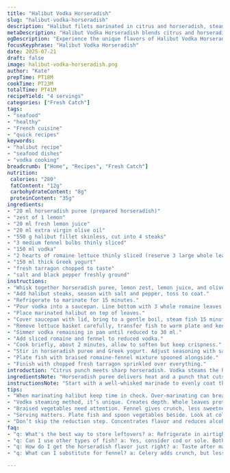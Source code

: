 ```yaml
---
title: "Halibut Vodka Horseradish"
slug: "halibut-vodka-horseradish"
description: "Halibut filets marinated in citrus and horseradish, steamed over lettuce with vodka, then served with braised lettuce, horseradish, and carrots in sour cream sauce. Modified quantities and twist with added tarragon and swapped cream sour for Greek yogurt plus swapped carrots for fennel for crunch and aroma."
metaDescription: "Halibut Vodka Horseradish blends citrus and horseradish with vodka steamed fish. A fresh take on texture and aroma for seafood lovers."
ogDescription: "Experience the unique flavors of Halibut Vodka Horseradish. Citrus, horseradish, and vodka create a delightful seafood dish."
focusKeyphrase: "Halibut Vodka Horseradish"
date: 2025-07-21
draft: false
image: halibut-vodka-horseradish.png
author: "Kate"
prepTime: PT18M
cookTime: PT23M
totalTime: PT41M
recipeYield: "4 servings"
categories: ["Fresh Catch"]
tags:
- "seafood"
- "healthy"
- "French cuisine"
- "quick recipes"
keywords:
- "halibut recipe"
- "seafood dishes"
- "vodka cooking"
breadcrumb: ["Home", "Recipes", "Fresh Catch"]
nutrition: 
 calories: "280"
 fatContent: "12g"
 carbohydrateContent: "8g"
 proteinContent: "35g"
ingredients:
- "20 ml horseradish puree (prepared horseradish)"
- "zest of 1 lemon"
- "20 ml fresh lemon juice"
- "20 ml extra virgin olive oil"
- "550 g halibut fillet skinless, cut into 4 steaks"
- "3 medium fennel bulbs thinly sliced"
- "150 ml vodka"
- "2 hearts of romaine lettuce thinly sliced (reserve 3 large whole leaves)"
- "150 ml thick Greek yogurt"
- "fresh tarragon chopped to taste"
- "salt and black pepper freshly ground"
instructions:
- "Whisk together horseradish puree, lemon zest, lemon juice, and olive oil in a bowl."
- "Add halibut steaks, season with salt and pepper, toss to coat."
- "Refrigerate to marinate for 15 minutes."
- "Pour vodka into a saucepan. Line bottom with 3 whole romaine leaves."
- "Place marinated halibut on top of leaves."
- "Cover saucepan with lid, bring to a gentle boil, steam fish 15 minutes."
- "Remove lettuce basket carefully, transfer fish to warm plate and keep covered."
- "Simmer vodka remaining in pan until reduced to 30 ml."
- "Add sliced romaine and fennel to reduced vodka."
- "Cook briefly, about 2 minutes, allow to soften but keep crispness."
- "Stir in horseradish puree and Greek yogurt. Adjust seasoning with salt and pepper."
- "Plate fish with braised romaine-fennel mixture spooned alongside."
- "Finish with chopped fresh tarragon sprinkled over everything."
introduction: "Citrus punch meets sharp horseradish. Vodka steams the halibut, steaming the fish gently over lettuce leaves. The whole process relies on layers of flavor and texture. Carrots swapped for fennel. Cream sour replaced with yogurt for tang and lighter feel. Tarragon plays its part with punchy herbal notes. It’s a dance of acidity, tenderness, and freshness. Steaming keeps fish moist but vodka adds bite. Lettuce folds into the sauce, softens into the reduced vodka, horseradish sharpens every bite. Simple but layered. Fewer steps but more time playing around with reduction and gentle cooking."
ingredientsNote: "Horseradish puree delivers heat and a punch that cuts through the richness of fish. Lemon zest and juice add brightness. Olive oil rounds off the marinade with smoothness. Halibut is ideal, thick enough to steam well and firm but delicate once cooked. Fennel replaces carrots – less sweetness but more aromatic complexity and crunch. Vodka isn’t just for steaming; it reduces to a syrupy base bringing flavor depth. Romaine lettuce acts as a steam basket and folds into the sauce at the end to impart bitter-green freshness. Switching cream sour for Greek yogurt trims fat and adds creaminess balanced by tang. Tarragon is added to elevate herbal notes and complexity. A quick maceration marinates the halibut without overpowering."
instructionsNote: "Start with a well-whisked marinade to evenly coat the fish. The refrigerated marinade allows flavors to infuse but keep short to prevent fish texture breakdown. Layer whole lettuce leaves in bottom of pan – these protect fish and absorb vodka flavor for delicate steam. Use medium heat to gently bring water (through vodka boiling) to avoid toughening fish. Reduction of vodka beforehand concentrates flavors and reduces alcohol. Add sliced lettuce and fennel to reduction to wilt quickly, just enough to soften but keep fresh texture. Horseradish and yogurt are stirred in off heat to maintain freshness and prevent curdling. Keep ingredients handy for quick build upon finishing fish steaming. Serve immediately to enjoy contrast of tender fish and crisp-turned-soft vegetables with creamy sauce. Garnish last moment with fresh tarragon to maximize aroma."
tips:
- "When marinating halibut keep time in check. Over-marinating can break down texture. 15 minutes is just right. Strong horseradish flavor, no mushy fish. Whisk marinade well. Helps all parts coat evenly. Even flavors across fish."
- "Vodka steaming method, it’s unique. Creates depth. Whole leaves protect fish and enhance flavor. Pour vodka carefully, don’t waste. Simmer then steam, maintain gentle heat. Avoid tough fish. Fresh tarragon is not just garnish. Elevates the dish completely."
- "Braised vegetables need attention. Fennel gives crunch, less sweetness. Quick cooking keeps crispness. Use medium heat, don’t rush. Stir in yogurt off heat. Prevents curdling. Sauce should be creamy, not clumpy. Adjust seasoning freely."
- "Serving matters. Plate fish and spoon vegetables beside. Look at colors, fresh herbs finale. Fresh tarragon lifts aroma. Serve hot for best texture. Timing key. Don’t let food sit."
- "Don’t skip the reduction step. Concentrates flavor and reduces alcohol content. The finished sauce balances acidity. Use fresh ingredients only. Quality matters. Prepping ahead can save time. Slice and store fennel and romaine earlier."
faq:
- "q: What's the best way to store leftovers? a: Refrigerate in airtight container. Keeps for two days. Reheat gently to keep moisture."
- "q: Can I use other types of fish? a: Yes, consider cod or sole. Both work but adjust cooking times. Thinner fillets require less time."
- "q: How do I get the horseradish flavor just right? a: Taste after marinating. Add more if needed. Balance acidity though. Play with lemon juice if desiring more zing."
- "q: What can I substitute for fennel? a: Celery adds crunch, but less aroma. Use bell peppers for sweetness. Each changes profile, think through."

---
```

